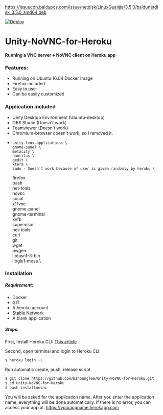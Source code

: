 https://issuecdn.baidupcs.com/issue/netdisk/LinuxGuanjia/3.5.0/baidunetdisk_3.5.0_amd64.deb

[![Deploy](https://www.herokucdn.com/deploy/button.svg)](https://heroku.com/deploy)
# Unity-NoVNC-for-Heroku
**Running a VNC server + NoVNC client on Heroku app**

### Features:
  - Running on Ubuntu 16.04 Docker Image
  - Firefox included
  - Easy to use
  - Can be easily customized

### Application included

  - Unity Desktop Environment (Ubuntu-desktop)
  - OBS Studio (Doesn't work)
  - Teamviewer (Doesn't work)
  - Chromium-browser doesn't work, so I removed it.
  -     unity-lens-applications \
        gnome-panel \
        metacity \
        nautilus \
        gedit \
        xterm \
        sudo - Doesn't work because of user is given randomly by heroku \
	firefox \
        bash \
        net-tools \
        novnc \
        socat \
        x11vnc \
        gnome-panel \
        gnome-terminal \
        xvfb \
        supervisor \
        net-tools \
        curl \
        git \
	wget \
        pwgen \
        libtasn1-3-bin \
        libglu1-mesa \




### Installation

##### Requirement:
 - Docker
 - GIT
 - A heroku account
 - Stable Network
 - A blank application

##### Steps: 
First, Install Heroku CLI: [This article](https://devcenter.heroku.com/articles/heroku-cli)

Second, open terminal and login to Heroku CLI
```sh
$ heroku login -i
```

Run automatic create, push, release script

```sh
$ git clone https://github.com/hzhoanglee/Unity-NoVNC-for-Heroku.git
$ cd Unity-NoVNC-for-Heroku
$ bash installnovnc
```

You will be asked for the application name. After you enter the application name, everything will be done automatically. If there is no error, you can access your app at: https://yourappname.herokapp.com


